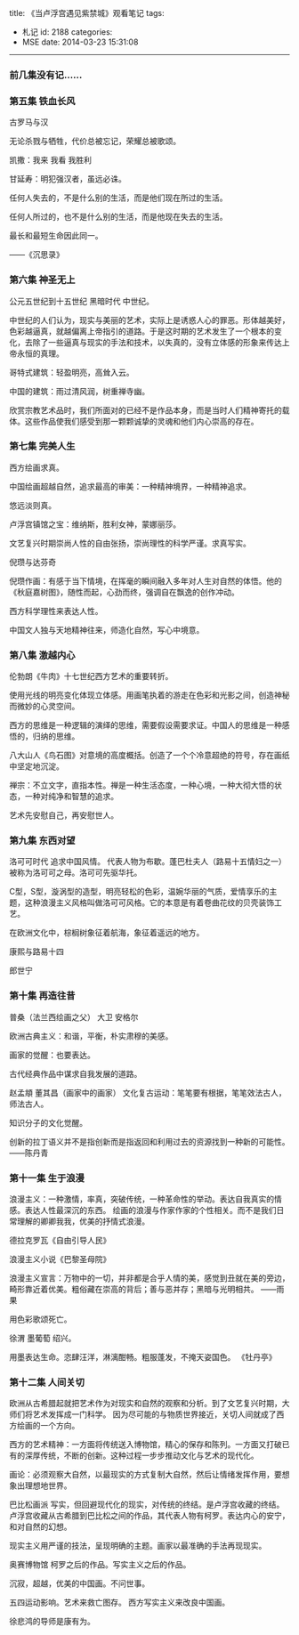 title: 《当卢浮宫遇见紫禁城》观看笔记
tags:
  - 札记
id: 2188
categories:
  - MSE
date: 2014-03-23 15:31:08
---

### 前几集没有记……

### 第五集 铁血长风

古罗马与汉

​无论杀戮与牺牲，代价总被忘记，荣耀总被歌颂。

凯撒：我来 我看 我胜利

甘延寿：明犯强汉者，虽远必诛。

任何人失去的，不是什么别的生活，而是他们现在所过的生活。

任何人所过的，也不是什么别的生活，而是他现在失去的生活。

最长和最短生命因此同一。

——《沉思录》

### 第六集 神圣无上

公元五世纪到十五世纪 黑暗时代 中世纪。

中世纪的人们认为，现实与美丽的艺术，实际上是诱惑人心的罪恶。形体越美好，色彩越逼真，就越偏离上帝指引的道路。于是这时期的艺术发生了一个根本的变化，去除了一些逼真与现实的手法和技术，以失真的，没有立体感的形象来传达上帝永恒的真理。

哥特式建筑：轻盈明亮，高耸入云。

中国的建筑：雨过清风润，树重禅寺幽。

欣赏宗教艺术品时，我们所面对的已经不是作品本身，而是当时人们精神寄托的载体。这些作品使我们感受到那一颗颗诚挚的灵魂和他们内心崇高的存在。

### 第七集 完美人生

西方绘画求真。

中国绘画超越自然，追求最高的审美：一种精神境界，一种精神追求。

悠远淡则真。

卢浮宫镇馆之宝：维纳斯，胜利女神，蒙娜丽莎。

文艺复兴时期崇尚人性的自由张扬，崇尚理性的科学严谨。求真写实。

倪瓒与达芬奇

倪瓒作画：有感于当下情境，在挥毫的瞬间融入多年对人生对自然的体悟。他的《秋庭嘉树图》，随性而起，心劲而终，强调自在飘逸的创作冲动。

西方科学理性来表达人性。

中国文人独与天地精神往来，师造化自然，写心中境意。

### 第八集 激越内心

伦勃朗《牛肉》十七世纪西方艺术的重要转折。

使用光线的明亮变化体现立体感。用画笔执着的游走在色彩和光影之间，创造神秘而微妙的心灵空间。

西方的思维是一种逻辑的演绎的思维，需要假设需要求证。中国人的思维是一种感悟的，归纳的思维。

八大山人《鸟石图》对意境的高度概括。创造了一个个冷意超绝的符号，存在画纸中坚定地沉淀。

禅宗：不立文字，直指本性。禅是一种生活态度，一种心境，一种大彻大悟的状态，一种对纯净和智慧的追求。

艺术先安慰自己，再安慰世人。

### 第九集 东西对望

洛可可时代 追求中国风情。 代表人物为布歇。蓬巴杜夫人（路易十五情妇之一）被称为洛可可之母。洛可可先驱华托。

C型，S型，漩涡型的造型，明亮轻松的色彩，温婉华丽的气质，爱情享乐的主题，这种浪漫主义风格叫做洛可可风格。它的本意是有着卷曲花纹的贝壳装饰工艺。

在欧洲文化中，棕榈树象征着航海，象征着遥远的地方。

康熙与路易十四

郎世宁

### 第十集 再造往昔

普桑（法兰西绘画之父） 大卫 安格尔

欧洲古典主义：和谐，平衡，朴实肃穆的美感。

画家的觉醒：也要表达。

古代经典作品中谋求自我发展的道路。

赵孟頫 董其昌（画家中的画家） 文化复古运动：笔笔要有根据，笔笔效法古人，师法古人。

知识分子的文化觉醒。

创新的拉丁语义并不是指创新而是指返回和利用过去的资源找到一种新的可能性。 ——陈丹青

### 第十一集 生于浪漫

浪漫主义：一种激情，率真，突破传统，一种革命性的举动。表达自我真实的情感。表达人性最深沉的东西。
绘画的浪漫与作家作家的个性相关。而不是我们日常理解的卿卿我我，优美的抒情式浪漫。

德拉克罗瓦《自由引导人民》

浪漫主义小说《巴黎圣母院》

浪漫主义宣言：万物中的一切，并非都是合乎人情的美，感觉到丑就在美的旁边，畸形靠近着优美。粗俗藏在崇高的背后；善与恶并存；黑暗与光明相共。 ——雨果

用色彩歌颂死亡。

徐渭 墨葡萄 绍兴。

用墨表达生命。恣肆汪洋，淋漓酣畅。粗服蓬发，不掩天姿国色。
《牡丹亭》

### 第十二集 人间关切

欧洲从古希腊起就把艺术作为对现实和自然的观察和分析。到了文艺复兴时期，大师们将艺术发挥成一门科学。
因为尽可能的与物质世界接近，关切人间就成了西方绘画的一个方向。

西方的艺术精神：一方面将传统送入博物馆，精心的保存和陈列。一方面又打破已有的深厚传统，不断的创新。这种过程一步步推动文化与艺术的现代化。

画论：必须观察大自然，以最现实的方式复制大自然，然后让情绪发挥作用，要想象出理想地世界。

巴比松画派 写实，但回避现代化的现实，对传统的终结。是卢浮宫收藏的终结。
卢浮宫收藏从古希腊到巴比松之间的作品，其代表人物有柯罗。表达内心的安宁，和对自然的幻想。

现实主义用严谨的技法，呈现明确的主题。画家以最准确的手法再现现实。

奥赛博物馆 柯罗之后的作品。写实主义之后的作品。

沉寂，超越，优美的中国画。不问世事。

五四运动影响。艺术来救亡图存。
西方写实主义来改良中国画。

徐悲鸿的导师是康有为。